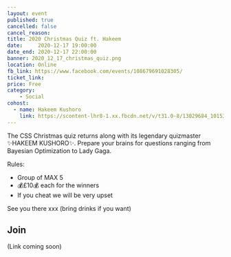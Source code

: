 ```yaml
---
layout: event
published: true
cancelled: false
cancel_reason:
title: 2020 Christmas Quiz ft. Hakeem
date:     2020-12-17 19:00:00
date_end: 2020-12-17 22:00:00
banner: 2020_12_17_christmas_quiz.png
location: Online
fb_link: https://www.facebook.com/events/108679691028305/
ticket_link:
price: Free
category:
    - Social
cohost:
  - name: Hakeem Kushoro
    link: https://scontent-lhr8-1.xx.fbcdn.net/v/t31.0-8/13029684_10153475708012321_3056456895088430065_o.jpg?_nc_cat=102&ccb=2&_nc_sid=cdbe9c&_nc_ohc=_TDQwdySo4MAX81QdvU&_nc_ht=scontent-lhr8-1.xx&oh=8c30950b614f5a98d7863d6c1b01c4f9&oe=6000F1F5
---
```

The CSS Christmas quiz returns along with its legendary quizmaster ✨HAKEEM KUSHORO✨. Prepare your brains for questions ranging from Bayesian Optimization to Lady Gaga.

Rules:
* Group of MAX 5
* 💰£10💰 each for the winners
* If you cheat we will be very upset

See you there xxx (bring drinks if you want)

## Join
(Link coming soon)
